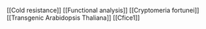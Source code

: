 [[Cold resistance]]
[[Functional analysis]]
[[Cryptomeria fortunei]]
[[Transgenic Arabidopsis Thaliana]]
[[Cfice1]]
